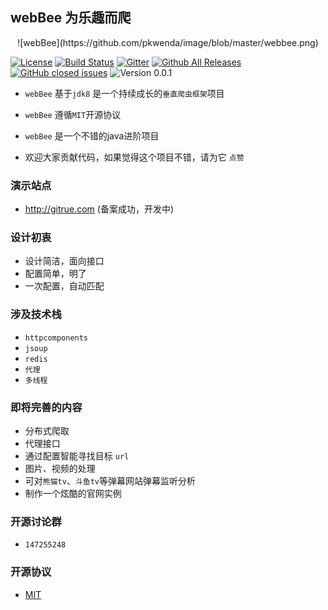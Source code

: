 
## webBee 为乐趣而爬
<div align=center>
![webBee](https://github.com/pkwenda/image/blob/master/webbee.png)
</div>



[![License](https://img.shields.io/badge/license-MIT-4EB1BA.svg?style=flat-square)](https://github.com/pkwenda/webBee/blob/master/LICENSE)                                    [![Build Status](https://travis-ci.org/pkwenda/webBee.svg?branch=master)](https://travis-ci.org/pkwenda/webBee)               [![Gitter](https://badges.gitter.im/pkwenda/web-bee.svg)](https://gitter.im/web_bee)    [![Github All Releases](https://img.shields.io/github/downloads/pkwenda/webBee/total.svg)](https://github.com/pkwenda/webBee)                             [![GitHub closed issues](https://img.shields.io/github/issues-closed/pkwenda/webBee.svg)](https://github.com/pkwenda/webBee/issues?q=is%3Aissue+is%3Aclosed)                  ![Version 0.0.1](https://img.shields.io/badge/version-0.0.1-red.svg?style=flat-square)

 

- `webBee` 基于`jdk8` 是一个持续成长的`垂直爬虫框架`项目 
- `webBee` 遵循`MIT`开源协议

- `webBee` 是一个不错的java进阶项目


- 欢迎大家贡献代码，如果觉得这个项目不错，请为它 `点赞`





### 演示站点
- http://gitrue.com (备案成功，开发中)


### 设计初衷

+ 设计简洁，面向接口
+ 配置简单，明了
+ 一次配置，自动匹配


### 涉及技术栈
- `httpcomponents`
- `jsoup`
- `redis`
-  `代理`
- `多线程`

### 即将完善的内容
+ 分布式爬取
+ 代理接口
+ 通过配置智能寻找目标 `url`
+ 图片、视频的处理
+ 可对`熊猫tv`、`斗鱼tv`等弹幕网站弹幕监听分析
+ 制作一个炫酷的官网实例 
 
### 开源讨论群

- `147255248`
 
### 开源协议

- [MIT](LICENSE)
 


